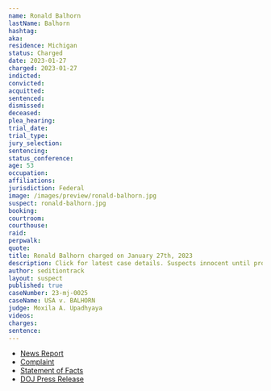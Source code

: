 ```yaml
---
name: Ronald Balhorn
lastName: Balhorn
hashtag:
aka:
residence: Michigan
status: Charged
date: 2023-01-27
charged: 2023-01-27
indicted:
convicted:
acquitted:
sentenced:
dismissed:
deceased:
plea_hearing:
trial_date:
trial_type:
jury_selection:
sentencing:
status_conference:
age: 53
occupation:
affiliations:
jurisdiction: Federal
image: /images/preview/ronald-balhorn.jpg
suspect: ronald-balhorn.jpg
booking:
courtroom:
courthouse:
raid:
perpwalk:
quote:
title: Ronald Balhorn charged on January 27th, 2023
description: Click for latest case details. Suspects innocent until proven guilty.
author: seditiontrack
layout: suspect
published: true
caseNumber: 23-mj-0025
caseName: USA v. BALHORN
judge: Moxila A. Upadhyaya
videos:
charges:
sentence:
---
```

- [News Report](https://www.fox2detroit.com/news/2-metro-detroit-men-arrested-for-roles-in-jan-6-capitol-riot)
- [Complaint](https://www.justice.gov/usao-dc/case-multi-defendant/file/1567206/download)
- [Statement of Facts](https://www.justice.gov/usao-dc/case-multi-defendant/file/1567211/download)
- [DOJ Press Release](https://www.justice.gov/usao-dc/pr/two-michigan-men-arrested-felony-charges-actions-during-jan-6-capitol-breach)
